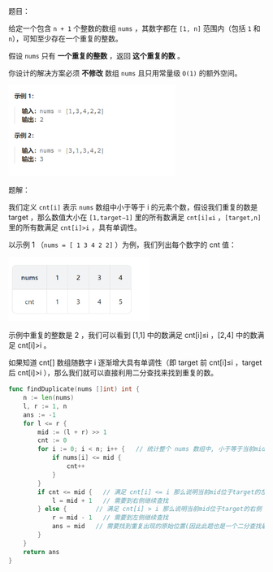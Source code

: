 题目：

给定一个包含 `n + 1` 个整数的数组 `nums` ，其数字都在 `[1, n]` 范围内（包括 `1` 和 `n`），可知至少存在一个重复的整数。

假设 `nums` 只有 **一个重复的整数** ，返回 **这个重复的数** 。

你设计的解决方案必须 **不修改** 数组 `nums` 且只用常量级 `O(1)` 的额外空间。

<img src="287.寻找重复数.assets/image-20231002124623438.png" alt="image-20231002124623438" style="zoom:67%;" />

题解：

我们定义 `cnt[i]` 表示 `nums` 数组中小于等于 i 的元素个数，假设我们重复的数是 target ，那么数值大小在 `[1,target−1]` 里的所有数满足 `cnt[i]≤i` ，`[target,n]` 里的所有数满足 `cnt[i]>i` ，具有单调性。

以示例 1 （`nums = [ 1 3 4 2 2]` ）为例，我们列出每个数字的 cnt 值：

<img src="287.寻找重复数.assets/image-20231002124819950.png" alt="image-20231002124819950" style="zoom: 67%;" />

示例中重复的整数是 2 ，我们可以看到 [1,1] 中的数满足 cnt[i]≤i ，[2,4] 中的数满足 cnt[i]>i 。

如果知道 cnt[] 数组随数字  i 逐渐增大具有单调性（即 target 前 cnt[i]≤i ，target 后 cnt[i]>i ），那么我们就可以直接利用二分查找来找到重复的数。

```go
func findDuplicate(nums []int) int {
    n := len(nums)
    l, r := 1, n
    ans := -1
    for l <= r {
        mid := (l + r) >> 1
        cnt := 0
        for i := 0; i < n; i++ {   // 统计整个 nums 数组中, 小于等于当前mid的元素个数
            if nums[i] <= mid {
                cnt++
            }
        }
        if cnt <= mid {   // 满足 cnt[i] <= i 那么说明当前mid位于target的左侧
            l = mid + 1   // 需要到右侧继续查找
        } else {		// 满足 cnt[i] > i 那么说明当前mid位于target的右侧
            r = mid - 1   // 需要到左侧继续查找
            ans = mid   // 需要找到重复出现的原始位置(因此此题也是一个二分查找最左边界的问题)
        }
    }
    return ans
}
```

